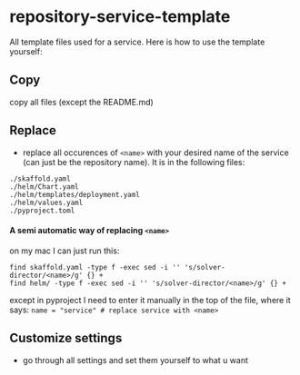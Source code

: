 # repository-service-template
All template files used for a service. Here is how to use the template yourself:
## Copy
 copy all files (except the README.md) 

## Replace
- replace all occurences of `<name>` with your desired name of the service (can just be the repository name). It is in the following files:
```
./skaffold.yaml
./helm/Chart.yaml
./helm/templates/deployment.yaml
./helm/values.yaml
./pyproject.toml
```

#### A semi automatic way of replacing `<name>`
on my mac I can just run this:
```
find skaffold.yaml -type f -exec sed -i '' 's/solver-director/<name>/g' {} + 
find helm/ -type f -exec sed -i '' 's/solver-director/<name>/g' {} +
```
except in pyproject I need to enter it manually in the top of the file, where it says: `name = "service" # replace service with <name> 
`


## Customize settings
- go through all settings and set them yourself to what u want
